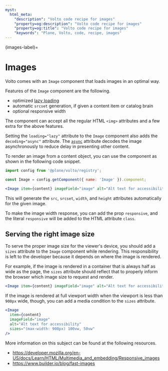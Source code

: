 ```yaml
---
myst:
  html_meta:
    "description": "Volto code recipe for images"
    "property=og:description": "Volto code recipe for images"
    "property=og:title": "Volto code recipe for images"
    "keywords": "Plone, Volto, code, recipe, images"
---
```


(images-label)=

# Images

Volto comes with an `Image` component that loads images in an optimal way.

Features of the `Image` component are the following.

- optimized [lazy loading](https://developer.mozilla.org/en-US/docs/Web/API/HTMLImageElement/loading)
- automatic `srcset` generation, if given a content item or catalog brain
- optional responsive width

The component can accept all the regular HTML `<img>` attributes and a few extra for the above features.

Setting the `loading="lazy"` attribute to the `Image` component also adds the `decoding="async"` attribute.
The [`async`](https://developer.mozilla.org/en-US/docs/Web/API/HTMLImageElement/decoding) attribute decodes the image asynchronously to reduce delay in presenting other content.

To render an image from a content object, you can use the component as shown in the following code snippet.

```jsx
import config from '@plone/volto/registry';

const Image = config.getComponent({ name: 'Image' }).component;

<Image item={content} imageField="image" alt="Alt text for accessibility" />;
```

This will generate the `src`, `srcset`, `width`, and `height` attributes automatically for the given image.

To make the image width response, you can add the prop `responsive`, and the literal `responsive` will be added to the HTML attribute `class`.

## Serving the right image size

To serve the proper image size for the viewer's device, you should add a `sizes` attribute to the `Image` component while rendering.
This responsibility is left to the developer because it depends on where the image is rendered.

For example, if the image is rendered in a container that is always half as wide as the page, the `sizes` attribute should reflect that to properly inform the browser which image size to request and render.

```jsx
<Image item={content} imageField="image" alt="Alt text for accessibility" sizes="50vw" />
```

If the image is rendered at full viewport width when the viewport is less than `900px` wide, though, you can add a media condition to the `sizes` attribute.

```jsx
<Image
  item={content}
  imageField="image"
  alt="Alt text for accessibility"
  sizes="(max-width: 900px) 100vw, 50vw"
/>
```

More information on this subject can be found at the following resources.

- https://developer.mozilla.org/en-US/docs/Learn/HTML/Multimedia_and_embedding/Responsive_images
- https://www.builder.io/blog/fast-images
